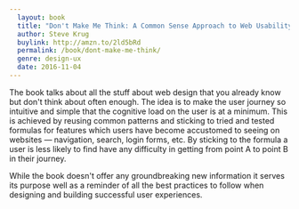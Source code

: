 ```yaml
---
  layout: book
  title: "Don't Make Me Think: A Common Sense Approach to Web Usability (Voices That Matter)"
  author: Steve Krug
  buylink: http://amzn.to/2ld5bRd
  permalink: /book/dont-make-me-think/
  genre: design-ux
  date: 2016-11-04
---
```


The book talks about all the stuff about web design that you already know but don't think about often enough. The idea is to make the user journey so intuitive and simple that the cognitive load on the user is at a minimum. This is achieved by reusing common patterns and sticking to tried and tested formulas for features which users have become accustomed to seeing on websites — navigation, search, login forms, etc. By sticking to the formula a user is less likely to find have any difficulty in getting from point A to point B in their journey.

While the book doesn't offer any groundbreaking new information it serves its purpose well as a reminder of all the best practices to follow when designing and building successful user experiences.
